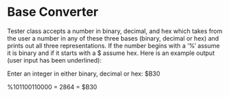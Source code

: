 # Base Converter

Tester class accepts a number in binary, decimal, and hex which takes from the user a number in any of these three bases (binary, decimal or hex) and prints out all three representations.  If the number begins with a ‘%’ assume it is binary and if it starts with a $ assume hex.  Here is an example output (user input has been underlined):

Enter an integer in either binary, decimal or hex: $B30

%101100110000 = 2864 = $B30
